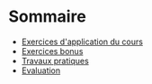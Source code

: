 # Sommaire

- [Exercices d'application du cours](./0-exercices/)
- [Exercices bonus](./1-bonus/)
- [Travaux pratiques](./2-tp/)
- [Evaluation](./3-evaluation)
